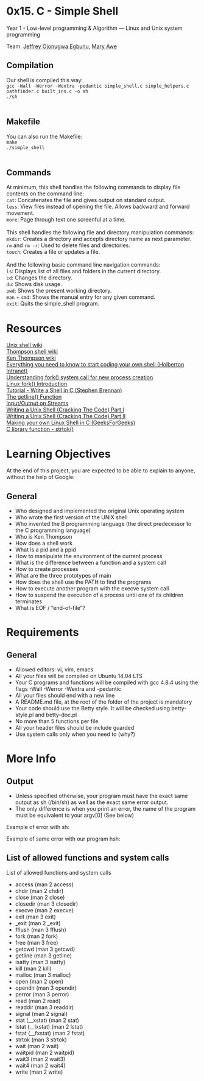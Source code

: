 # 0x15. C - Simple Shell <br />

Year 1 - Low-level programming & Algorithm ― Linux and Unix system programming

Team:  [Jeffrey Ojonugwa Egbunu](https://github.com/ojonugwa485), [Mary Awe](https://github.com/FORTUNE21)

## Compilation <br />
Our shell is compiled this way: <br />
`gcc -Wall -Werror -Wextra -pedantic simple_shell.c simple_helpers.c pathfinder.c built_ins.c -o sh` <br />
`./sh` <br />
<br />

## Makefile <br />
You can also run the Makefile: <br />
`make` <br />
`./simple_shell` <br />
<br />

## Commands <br />
At minimum, this shell handles the following commands to display file contents on the command line: <br />
`cat`: Concatenates the file and gives output on standard output. <br />
`less`: View files instead of opening the file. Allows backward and forward movement. <br />
`more`: Page through text one screenful at a time. <br />
<br />
This shell handles the following file and directory manipulation commands: <br />
`mkdir`: Creates a directory and accepts directory name as next parameter. <br />
`rm` and `rm -r`: Used to delete files and directories. <br />
`touch`: Creates a file or updates a file. <br />
<br />
And the following basic command line navigation commands: <br />
`ls`: Displays list of all files and folders in the current directory. <br />
`cd`: Changes the directory. <br />
`du`: Shows disk usage. <br />
`pwd`: Shows the present working directory. <br />
`man` + `cmd`: Shows the manual entry for any given command. <br />
`exit`: Quits the simple_shell program. <br />
# Resources <br />

[Unix shell wiki](https://en.wikipedia.org/wiki/Unix_shell) <br />
[Thompson shell wiki](https://en.wikipedia.org/wiki/Thompson_shell) <br />
[Ken Thompson wiki](https://en.wikipedia.org/wiki/Ken_Thompson) <br />
[Everything you need to know to start coding your own shell (Holberton Intranet)](https://intranet.hbtn.io/concepts/64) <br />
[Understanding fork() system call for new process creation](https://youtu.be/PwxTbksJ2fo) <br />
[Linux fork() Introduction](https://youtu.be/9seb8hddeK4) <br />
[Tutorial - Write a Shell in C (Stephen Brennan)](https://brennan.io/2015/01/16/write-a-shell-in-c/) <br />
[The getline() Function](https://c-for-dummies.com/blog/?p=1112) <br />
[Input/Output on Streams](http://kirste.userpage.fu-berlin.de/chemnet/use/info/libc/libc_7.html) <br />
[Writing a Unix Shell (Cracking The Code) Part I](https://indradhanush.github.io/blog/writing-a-unix-shell-part-1/) <br />
[Writing a Unix Shell (Cracking The Code) Part II](https://indradhanush.github.io/blog/writing-a-unix-shell-part-2/) <br />
[Making your own Linux Shell in C (GeeksForGeeks)](https://www.geeksforgeeks.org/making-linux-shell-c/) <br />
[C library function - strtok()](https://www.tutorialspoint.com/c_standard_library/c_function_strtok.htm) <br />


# Learning Objectives <br />
At the end of this project, you are expected to be able to explain to anyone, without the help of Google:

## General <br />
- Who designed and implemented the original Unix operating system
- Who wrote the first version of the UNIX shell
- Who invented the B programming language (the direct predecessor to the C programming language)
- Who is Ken Thompson
- How does a shell work
- What is a pid and a ppid
- How to manipulate the environment of the current process
- What is the difference between a function and a system call
- How to create processes
- What are the three prototypes of main
- How does the shell use the PATH to find the programs
- How to execute another program with the execve system call
- How to suspend the execution of a process until one of its children terminates
- What is EOF / “end-of-file”?

# Requirements <br />

## General <br />

- Allowed editors: vi, vim, emacs
- All your files will be compiled on Ubuntu 14.04 LTS
- Your C programs and functions will be compiled with gcc 4.8.4 using the flags -Wall -Werror -Wextra and -pedantic
- All your files should end with a new line
- A README.md file, at the root of the folder of the project is mandatory
- Your code should use the Betty style. It will be checked using betty-style.pl and betty-doc.pl
- No more than 5 functions per file
- All your header files should be include guarded
- Use system calls only when you need to (why?)

# More Info <br />

## Output <br />
- Unless specified otherwise, your program must have the exact same output as sh (/bin/sh) as well as the exact same error output.
- The only difference is when you print an error, the name of the program must be equivalent to your argv[0] (See below)

Example of error with sh: <br />

Example of same error with our program hsh: <br />

## List of allowed functions and system calls <br />
List of allowed functions and system calls
- access (man 2 access)
- chdir (man 2 chdir)
- close (man 2 close)
- closedir (man 3 closedir)
- execve (man 2 execve)
- exit (man 3 exit)
- _exit (man 2 _exit)
- fflush (man 3 fflush)
- fork (man 2 fork)
- free (man 3 free)
- getcwd (man 3 getcwd)
- getline (man 3 getline)
- isatty (man 3 isatty)
- kill (man 2 kill)
- malloc (man 3 malloc)
- open (man 2 open)
- opendir (man 3 opendir)
- perror (man 3 perror)
- read (man 2 read)
- readdir (man 3 readdir)
- signal (man 2 signal)
- stat (__xstat) (man 2 stat)
- lstat (__lxstat) (man 2 lstat)
- fstat (__fxstat) (man 2 fstat)
- strtok (man 3 strtok)
- wait (man 2 wait)
- waitpid (man 2 waitpid)
- wait3 (man 2 wait3)
- wait4 (man 2 wait4)
- write (man 2 write)

